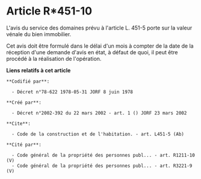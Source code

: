 # Article R*451-10

L'avis du service des domaines prévu à l'article L. 451-5 porte sur la valeur vénale du bien immobilier.

Cet avis doit être formulé dans le délai d'un mois à compter de la date de la réception d'une demande d'avis en état, à
défaut de quoi, il peut être procédé à la réalisation de l'opération.

**Liens relatifs à cet article**

	**Codifié par**:

	  - Décret n°78-622 1978-05-31 JORF 8 juin 1978

	**Créé par**:

	  - Décret n°2002-392 du 22 mars 2002 - art. 1 () JORF 23 mars 2002

	**Cite**:

	  - Code de la construction et de l'habitation. - art. L451-5 (Ab)

	**Cité par**:

	  - Code général de la propriété des personnes publ... - art. R1211-10 (V)
	  - Code général de la propriété des personnes publ... - art. R3221-9 (V)
